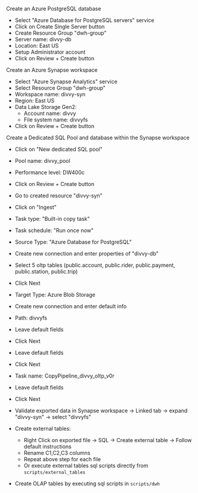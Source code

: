 Create an Azure PostgreSQL database
- Select "Azure Database for PostgreSQL servers" service
- Click on Create Single Server button
- Create Resource Group "dwh-group"
- Server name: divvy-db
- Location: East US
- Setup Administrator account
- Click on Review + Create button

Create an Azure Synapse workspace
- Select "Azure Synapse Analytics" service
- Select Resource Group "dwh-group"
- Workspace name: divvy-syn
- Region: East US
- Data Lake Storage Gen2:
  - Account name: divvy
  - File system name: divvyfs
- Click on Review + Create button

Create a Dedicated SQL Pool and database within the Synapse workspace
- Click on "New dedicated SQL pool"
- Pool name: divvy_pool
- Performance level: DW400c
- Click on Review + Create button

- Go to created resource "divvy-syn"
- Click on "Ingest"
- Task type: "Built-in copy task"
- Task schedule: "Run once now"
- Source Type: "Azure Database for PostgreSQL"
- Create new connection and enter properties of "divvy-db"
- Select 5 oltp tables (public.account, public.rider, public.payment, public.station, public.trip)
- Click Next
- Target Type: Azure Blob Storage
- Create new connection and enter default info
- Path: divvyfs
- Leave default fields
- Click Next
- Leave default fields
- Click Next
- Task name: CopyPipeline_divvy_oltp_v0r
- Leave default fields
- Click Next
- Validate exported data in Synapse workspace -> Linked tab -> expand "divvy-syn" -> select "divvyfs"
- Create external tables:
  - Right Click on exported file -> SQL -> Create external table -> Follow default instructions
  - Rename C1,C2,C3 columns
  - Repeat above step for each file
  - Or execute external tables sql scripts directly from `scripts/external_tables` 
- Create OLAP tables by executing sql scripts in `scripts/dwh`